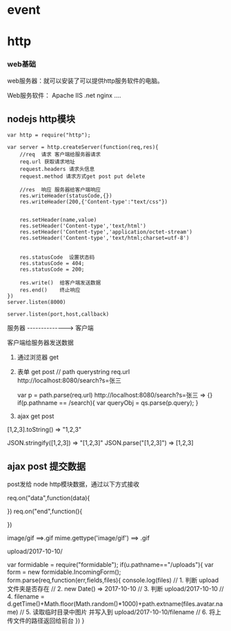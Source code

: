 # event
# http
### web基础
web服务器：就可以安装了可以提供http服务软件的电脑。

Web服务软件：
Apache
IIS .net
nginx 
....


## nodejs http模块
```
var http = require("http");
```

```
var server = http.createServer(function(req,res){
	//req  请求 客户端给服务器请求
	req.url 获取请求地址
	request.headers 请求头信息
	request.method 请求方式get post put delete

	//res  响应 服务器给客户端响应
	res.writeHeader(statusCode,{})
	res.writeHeader(200,{'Content-type':"text/css"})

	
	res.setHeader(name,value)
	res.setHeader('Content-type','text/html')
	res.setHeader('Content-type','application/octet-stream')
	res.setHeader('Content-type','text/html;charset=utf-8')


	res.statusCode  设置状态码
	res.statusCode = 404;
	res.statusCode = 200;

	res.write()  给客户端发送数据 
	res.end()    终止响应
})
server.listen(8000)

server.listen(port,host,callback)
```

服务器 --------------> 客户端

客户端给服务器发送数据
1. 通过浏览器   get
2. 表单  get post
// path  querystring
   req.url   
   http://localhost:8080/search?s=张三
	
	var p = path.parse(req.url)
	http://localhost:8080/search?s=张三 => {}
   if(p.pathname == /search){
		var queryObj = qs.parse(p.query);
   }
3. ajax  get post

[1,2,3].toString()  => "1,2,3"

JSON.stringify([1,2,3]) => "[1,2,3]"
JSON.parse("[1,2,3]") => [1,2,3]


<form action="" method="post"></form>

## ajax post 提交数据


post发给 node http模块数据，通过以下方式接收

req.on("data",function(data){
	
})
req.on("end",function(){
	
})


image/gif ==>.gif
mime.gettype('image/gif') ==> .gif

upload/2017-10-10/ 



var formidable = require("formidable");
if(u.pathname=="/uploads"){
	var form = new formidable.IncomingForm();
	form.parse(req,function(err,fields,files){
		console.log(files)
		// 1. 判断 upload 文件夹是否存在
		// 2. new Date() => 2017-10-10
		// 3. 判断 upload/2017-10-10 
		// 4. filename = d.getTime()+Math.floor(Math.random()*1000)+path.extname(files.avatar.name)
		// 5. 读取临时目录中图片 并写入到 upload/2017-10-10/filename
		// 6. 将上传文件的路径返回给前台
	})
}